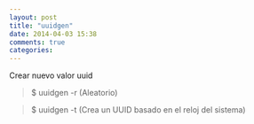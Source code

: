 ```yaml
---
layout: post
title: "uuidgen"
date: 2014-04-03 15:38
comments: true
categories: 
---
```

Crear nuevo valor uuid

>$ uuidgen -r (Aleatorio)

>$ uuidgen -t (Crea un UUID basado en el reloj del sistema)

